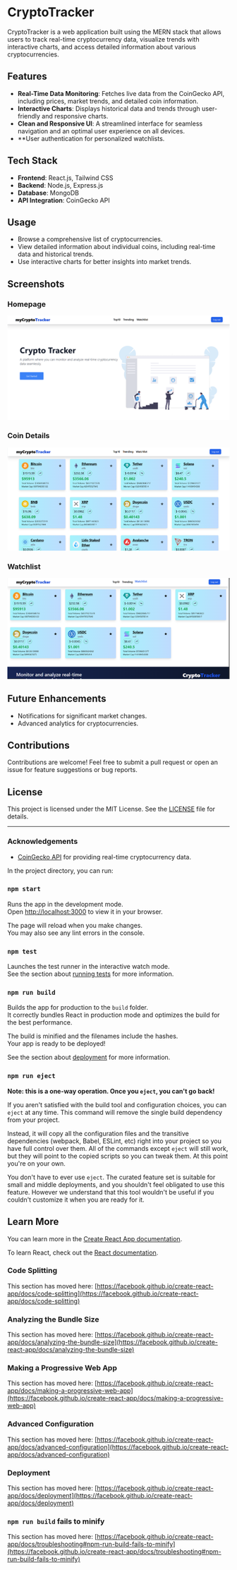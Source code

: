 # CryptoTracker

CryptoTracker is a web application built using the MERN stack that allows users to track real-time cryptocurrency data, visualize trends with interactive charts, and access detailed information about various cryptocurrencies.

## Features

- **Real-Time Data Monitoring**: Fetches live data from the CoinGecko API, including prices, market trends, and detailed coin information.
- **Interactive Charts**: Displays historical data and trends through user-friendly and responsive charts.
- **Clean and Responsive UI**: A streamlined interface for seamless navigation and an optimal user experience on all devices.
- **User authentication for personalized watchlists.

## Tech Stack

- **Frontend**: React.js, Tailwind CSS
- **Backend**: Node.js, Express.js
- **Database**: MongoDB
- **API Integration**: CoinGecko API

## Usage

- Browse a comprehensive list of cryptocurrencies.
- View detailed information about individual coins, including real-time data and historical trends.
- Use interactive charts for better insights into market trends.

## Screenshots

### Homepage
![Homepage Screenshot](https://github.com/Isatvikmishra/CryptoTracker/blob/main/frontend/public/home%201.png)

### Coin Details
![Coin Details Screenshot](https://github.com/Isatvikmishra/CryptoTracker/blob/main/frontend/public/trending.png)

### Watchlist
![Coin Details Screenshot](https://github.com/Isatvikmishra/CryptoTracker/blob/main/frontend/public/watchlist.png)

## Future Enhancements

- Notifications for significant market changes.
- Advanced analytics for cryptocurrencies.

## Contributions

Contributions are welcome! Feel free to submit a pull request or open an issue for feature suggestions or bug reports.

## License

This project is licensed under the MIT License. See the [LICENSE](LICENSE) file for details.

---

### Acknowledgements

- [CoinGecko API](https://www.coingecko.com/en/api) for providing real-time cryptocurrency data.

In the project directory, you can run:

### `npm start`

Runs the app in the development mode.\
Open [http://localhost:3000](http://localhost:3000) to view it in your browser.

The page will reload when you make changes.\
You may also see any lint errors in the console.

### `npm test`

Launches the test runner in the interactive watch mode.\
See the section about [running tests](https://facebook.github.io/create-react-app/docs/running-tests) for more information.

### `npm run build`

Builds the app for production to the `build` folder.\
It correctly bundles React in production mode and optimizes the build for the best performance.

The build is minified and the filenames include the hashes.\
Your app is ready to be deployed!

See the section about [deployment](https://facebook.github.io/create-react-app/docs/deployment) for more information.

### `npm run eject`

**Note: this is a one-way operation. Once you `eject`, you can't go back!**

If you aren't satisfied with the build tool and configuration choices, you can `eject` at any time. This command will remove the single build dependency from your project.

Instead, it will copy all the configuration files and the transitive dependencies (webpack, Babel, ESLint, etc) right into your project so you have full control over them. All of the commands except `eject` will still work, but they will point to the copied scripts so you can tweak them. At this point you're on your own.

You don't have to ever use `eject`. The curated feature set is suitable for small and middle deployments, and you shouldn't feel obligated to use this feature. However we understand that this tool wouldn't be useful if you couldn't customize it when you are ready for it.

## Learn More

You can learn more in the [Create React App documentation](https://facebook.github.io/create-react-app/docs/getting-started).

To learn React, check out the [React documentation](https://reactjs.org/).

### Code Splitting

This section has moved here: [https://facebook.github.io/create-react-app/docs/code-splitting](https://facebook.github.io/create-react-app/docs/code-splitting)

### Analyzing the Bundle Size

This section has moved here: [https://facebook.github.io/create-react-app/docs/analyzing-the-bundle-size](https://facebook.github.io/create-react-app/docs/analyzing-the-bundle-size)

### Making a Progressive Web App

This section has moved here: [https://facebook.github.io/create-react-app/docs/making-a-progressive-web-app](https://facebook.github.io/create-react-app/docs/making-a-progressive-web-app)

### Advanced Configuration

This section has moved here: [https://facebook.github.io/create-react-app/docs/advanced-configuration](https://facebook.github.io/create-react-app/docs/advanced-configuration)

### Deployment

This section has moved here: [https://facebook.github.io/create-react-app/docs/deployment](https://facebook.github.io/create-react-app/docs/deployment)

### `npm run build` fails to minify

This section has moved here: [https://facebook.github.io/create-react-app/docs/troubleshooting#npm-run-build-fails-to-minify](https://facebook.github.io/create-react-app/docs/troubleshooting#npm-run-build-fails-to-minify)
